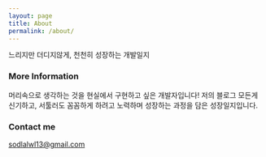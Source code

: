 ```yaml
---
layout: page
title: About
permalink: /about/
---
```


느리지만 더디지않게, 천천히 성장하는 개발일지

### More Information

머리속으로 생각하는 것을 현실에서 구현하고 싶은 개발자입니다!
저의 블로그 모든게 신기하고, 서툴러도 꼼꼼하게 하려고 노력하며 성장하는 과정을 담은 성장일지입니다.

### Contact me

[sodlalwl13@gmail.com](mailto:sodlalwl13@gmail.com)
